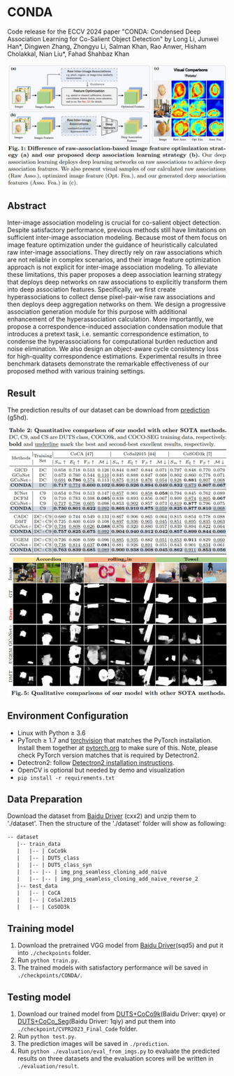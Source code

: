 # CONDA
Code release for the ECCV 2024 paper "CONDA: Condensed Deep Association Learning for Co-Salient Object Detection" by Long Li, Junwei Han*, Dingwen Zhang, Zhongyu Li, Salman Khan, Rao Anwer, Hisham Cholakkal, Nian Liu*, Fahad Shahbaz Khan

<img src="./introduction.jpg" alt="alt_text" width="650">  


## Abstract
Inter-image association modeling is crucial for co-salient object detection. Despite satisfactory performance, previous methods still have limitations on sufficient inter-image association modeling. Because most of them focus on image feature optimization under the guidance of heuristically calculated raw inter-image associations. They directly rely on raw associations which are not reliable in complex scenarios, and their image feature optimization approach is not explicit for inter-image association modeling. To alleviate these limitations, this paper proposes a deep association learning strategy that deploys deep networks on raw associations to explicitly transform them into deep association features. Specifically, we first create hyperassociations to collect dense pixel-pair-wise raw associations and then deploys deep aggregation networks on them. We design a progressive association generation module for this purpose with additional enhancement of the hyperassociation calculation. More importantly, we propose a correspondence-induced association condensation module that introduces a pretext task, i.e. semantic correspondence estimation, to condense the hyperassociations for computational
burden reduction and noise elimination. We also design an object-aware cycle consistency loss for high-quality correspondence estimations. Experimental results in three benchmark datasets demonstrate the remarkable effectiveness of our proposed method with various training settings.

## Result
The prediction results of our dataset can be download from [prediction](https://pan.baidu.com/s/1vS3d0Jk0PygoL2FbHuM69Q?pwd=g5hd) (g5hd).

<img src="./quantitative_result.jpg" alt="alt_text" width="650">  
<img src="./qualitative_result.jpg" alt="alt_text" width="650">  

## Environment Configuration
- Linux with Python ≥ 3.6
- PyTorch ≥ 1.7 and [torchvision](https://github.com/pytorch/vision/) that matches the PyTorch installation.
  Install them together at [pytorch.org](https://pytorch.org) to make sure of this. Note, please check
  PyTorch version matches that is required by Detectron2.
- Detectron2: follow [Detectron2 installation instructions](https://detectron2.readthedocs.io/tutorials/install.html).
- OpenCV is optional but needed by demo and visualization
- `pip install -r requirements.txt`

## Data Preparation
Download the dataset from [Baidu Driver](https://pan.baidu.com/s/192MnRSgXSDXb0l7mJZ18ng) (cxx2) and unzip them to './dataset'. Then the structure of the './dataset' folder will show as following:
````
-- dataset
   |-- train_data
   |   |-- | CoCo9k
   |   |-- | DUTS_class
   |   |-- | DUTS_class_syn
   |   |-- |-- | img_png_seamless_cloning_add_naive
   |   |-- |-- | img_png_seamless_cloning_add_naive_reverse_2
   |-- test_data
   |   |-- | CoCA
   |   |-- | CoSal2015
   |   |-- | CoSOD3k
````

## Training model
1. Download the pretrained VGG model from [Baidu Driver](https://pan.baidu.com/s/173-1VToeumXZy90cRw-Yqw)(sqd5) and put it into `./checkpoints` folder.
2. Run `python train.py`. 
3. The trained models with satisfactory performance will be saved in `./checkpoints/CONDA/`.


## Testing model
1. Download our trained model from [DUTS+CoCo9k](https://pan.baidu.com/s/1_yC8_p3GeCcvs_lAGUFfvg?pwd=qxye)(Baidu Driver: qxye) or [DUTS+CoCo_Seg]( https://pan.baidu.com/s/1TzTOWl3q31WTIr8Wit9fFg?pwd=1qiy)(Baidu Driver: 1qiy)
and put them into `./checkpoint/CVPR2023_Final_Code` folder.
3. Run `python test.py`.
4. The prediction images will be saved in `./prediction`. 
5. Run `python ./evaluation/eval_from_imgs.py` to evaluate the predicted results on three datasets and the evaluation scores will be written in `./evaluation/result`.
